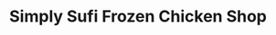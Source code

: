 ---
title: "Simply Sufi Frozen Chicken Shop"
url: /karachi/simply-sufi-frozen-chicken-shop/
shop: Allgemein
---